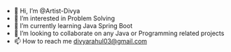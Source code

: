 - 👋 Hi, I’m @Artist-Divya
- 👀 I’m interested in Problem Solving
- 🌱 I’m currently learning Java Spring Boot
- 💞️ I’m looking to collaborate on any Java or Programming related projects
- 📫 How to reach me divyarahul03@gmail.com

<!---
Artist-Divya/Artist-Divya is a ✨ special ✨ repository because its `README.md` (this file) appears on your GitHub profile.
You can click the Preview link to take a look at your changes.
--->
